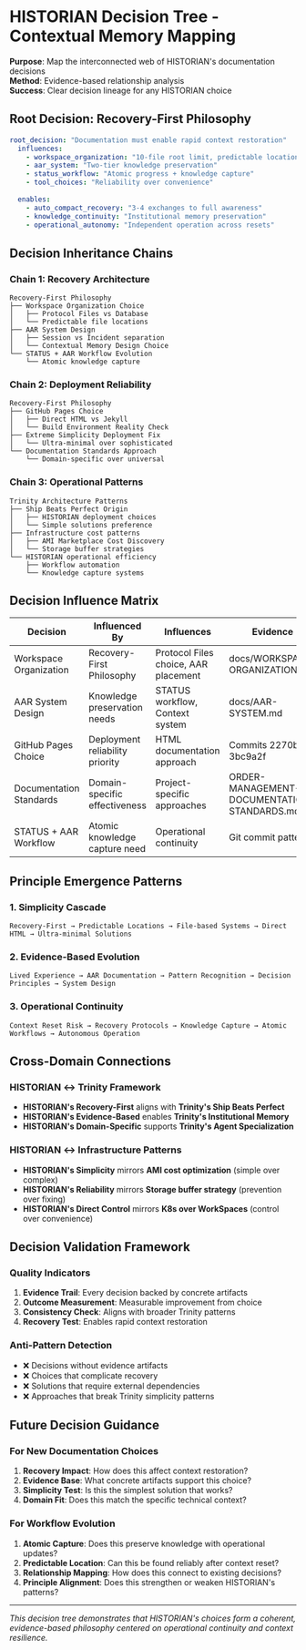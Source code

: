 # HISTORIAN Decision Tree - Contextual Memory Mapping

**Purpose**: Map the interconnected web of HISTORIAN's documentation decisions  
**Method**: Evidence-based relationship analysis  
**Success**: Clear decision lineage for any HISTORIAN choice  

## Root Decision: Recovery-First Philosophy

```yaml
root_decision: "Documentation must enable rapid context restoration"
  influences:
    - workspace_organization: "10-file root limit, predictable locations"
    - aar_system: "Two-tier knowledge preservation"
    - status_workflow: "Atomic progress + knowledge capture"
    - tool_choices: "Reliability over convenience"
  
  enables:
    - auto_compact_recovery: "3-4 exchanges to full awareness"
    - knowledge_continuity: "Institutional memory preservation"
    - operational_autonomy: "Independent operation across resets"
```

## Decision Inheritance Chains

### Chain 1: Recovery Architecture
```
Recovery-First Philosophy
├── Workspace Organization Choice
│   ├── Protocol Files vs Database
│   └── Predictable file locations
├── AAR System Design
│   ├── Session vs Incident separation
│   └── Contextual Memory Design Choice
└── STATUS + AAR Workflow Evolution
    └── Atomic knowledge capture
```

### Chain 2: Deployment Reliability
```
Recovery-First Philosophy
├── GitHub Pages Choice
│   ├── Direct HTML vs Jekyll
│   └── Build Environment Reality Check
├── Extreme Simplicity Deployment Fix
│   └── Ultra-minimal over sophisticated
└── Documentation Standards Approach
    └── Domain-specific over universal
```

### Chain 3: Operational Patterns
```
Trinity Architecture Patterns
├── Ship Beats Perfect Origin
│   ├── HISTORIAN deployment choices
│   └── Simple solutions preference
├── Infrastructure cost patterns
│   ├── AMI Marketplace Cost Discovery
│   └── Storage buffer strategies
└── HISTORIAN operational efficiency
    ├── Workflow automation
    └── Knowledge capture systems
```

## Decision Influence Matrix

| Decision | Influenced By | Influences | Evidence |
|----------|---------------|------------|----------|
| Workspace Organization | Recovery-First Philosophy | Protocol Files choice, AAR placement | docs/WORKSPACE-ORGANIZATION.md |
| AAR System Design | Knowledge preservation needs | STATUS workflow, Context system | docs/AAR-SYSTEM.md |
| GitHub Pages Choice | Deployment reliability priority | HTML documentation approach | Commits 2270bfd, 3bc9a2f |
| Documentation Standards | Domain-specific effectiveness | Project-specific approaches | ORDER-MANAGEMENT-DOCUMENTATION-STANDARDS.md |
| STATUS + AAR Workflow | Atomic knowledge capture need | Operational continuity | Git commit patterns |

## Principle Emergence Patterns

### 1. Simplicity Cascade
```
Recovery-First → Predictable Locations → File-based Systems → Direct HTML → Ultra-minimal Solutions
```

### 2. Evidence-Based Evolution
```
Lived Experience → AAR Documentation → Pattern Recognition → Decision Principles → System Design
```

### 3. Operational Continuity
```
Context Reset Risk → Recovery Protocols → Knowledge Capture → Atomic Workflows → Autonomous Operation
```

## Cross-Domain Connections

### HISTORIAN ↔ Trinity Framework
- **HISTORIAN's Recovery-First** aligns with **Trinity's Ship Beats Perfect**
- **HISTORIAN's Evidence-Based** enables **Trinity's Institutional Memory**
- **HISTORIAN's Domain-Specific** supports **Trinity's Agent Specialization**

### HISTORIAN ↔ Infrastructure Patterns
- **HISTORIAN's Simplicity** mirrors **AMI cost optimization** (simple over complex)
- **HISTORIAN's Reliability** mirrors **Storage buffer strategy** (prevention over fixing)
- **HISTORIAN's Direct Control** mirrors **K8s over WorkSpaces** (control over convenience)

## Decision Validation Framework

### Quality Indicators
1. **Evidence Trail**: Every decision backed by concrete artifacts
2. **Outcome Measurement**: Measurable improvement from choice
3. **Consistency Check**: Aligns with broader Trinity patterns
4. **Recovery Test**: Enables rapid context restoration

### Anti-Pattern Detection
- ❌ Decisions without evidence artifacts
- ❌ Choices that complicate recovery
- ❌ Solutions that require external dependencies
- ❌ Approaches that break Trinity simplicity patterns

## Future Decision Guidance

### For New Documentation Choices
1. **Recovery Impact**: How does this affect context restoration?
2. **Evidence Base**: What concrete artifacts support this choice?
3. **Simplicity Test**: Is this the simplest solution that works?
4. **Domain Fit**: Does this match the specific technical context?

### For Workflow Evolution
1. **Atomic Capture**: Does this preserve knowledge with operational updates?
2. **Predictable Location**: Can this be found reliably after context reset?
3. **Relationship Mapping**: How does this connect to existing decisions?
4. **Principle Alignment**: Does this strengthen or weaken HISTORIAN's patterns?

---

*This decision tree demonstrates that HISTORIAN's choices form a coherent, evidence-based philosophy centered on operational continuity and context resilience.*